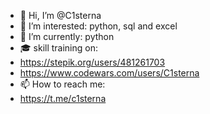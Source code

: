 - 👋 Hi, I’m @C1sterna
- 👀 I’m interested: python, sql and excel
- 🌱 I’m currently: python
- 🎓 skill training on:
- https://stepik.org/users/481261703
- https://www.codewars.com/users/C1sterna
- 📫 How to reach me:
- https://t.me/c1sterna

<!---
C1sterna/C1sterna is a ✨ special ✨ repository because its `README.md` (this file) appears on your GitHub profile.
You can click the Preview link to take a look at your changes.
--->
